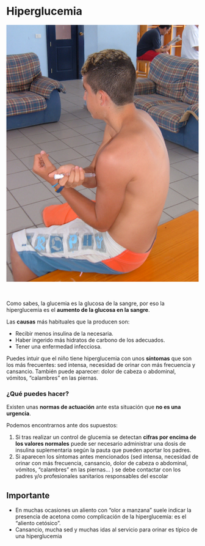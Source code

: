 # Hiperglucemia


![Fig.3.30. Niño autoinyectándose insulina. Campamento educativo](img/M3_30.jpg)


 

Como sabes, la glucemia es la glucosa de la sangre, por eso la hiperglucemia es el **aumento de la glucosa en la sangre**.

Las **causas** más habituales que la producen son:

*   Recibir menos insulina de la necesaria.
*   Haber ingerido más hidratos de carbono de los adecuados.
*   Tener una enfermedad infecciosa.

Puedes intuir que el niño tiene hiperglucemia con unos **síntomas** que son los más frecuentes: sed intensa, necesidad de orinar con más frecuencia y cansancio. También puede aparecer: dolor de cabeza o abdominal, vómitos, “calambres” en las piernas.

### **¿Qué puedes hacer?**

Existen unas **normas de actuación** ante esta situación que **no es una urgencia**.

Podemos encontrarnos ante dos supuestos:

1.  Si tras realizar un control de glucemia se detectan **cifras por encima de los valores normales** puede ser necesario administrar una dosis de insulina suplementaria según la pauta que pueden aportar los padres.
2.  Si aparecen los síntomas antes mencionados (sed intensa, necesidad de orinar con más frecuencia, cansancio, dolor de cabeza o abdominal, vómitos, “calambres” en las piernas… ) se debe contactar con los padres y/o profesionales sanitarios responsables del escolar

## Importante

*   En muchas ocasiones un aliento con “olor a manzana” suele indicar la presencia de acetona como complicación de la hiperglucemia: es el “aliento cetósico”.
*   Cansancio, mucha sed y muchas idas al servicio para orinar es típico de una hiperglucemia

